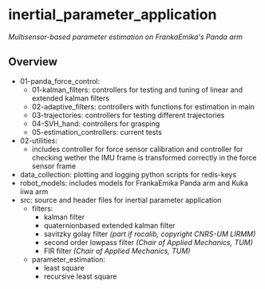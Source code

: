 # inertial_parameter_application
*Multisensor-based parameter estimation on FrankaEmika's Panda arm*
## Overview

* 01-panda_force_control:
  * 01-kalman_filters: controllers for testing and tuning of linear and extended kalman filters
  * 02-adaptive_filters: controllers with functions for estimation in main
  * 03-trajectories: controllers for testing different trajectories
  * 04-SVH_hand: controllers for grasping
  * 05-estimation_controllers: current tests
* 02-utilities: 
  * includes controller for force sensor calibration and controller for checking wether the IMU frame is transformed correctly in the force sensor frame
* data_collection: plotting and logging python scripts for redis-keys
* robot_models: includes models for FrankaEmika Panda arm and Kuka iiwa arm
* src: source and header files for inertial parameter application
   * filters: 
     * kalman filter
     * quaternionbased extended kalman filter
     * savitzky golay filter *(part if rocalib, copyright CNRS-UM LIRMM)*
     * second order lowpass filter *(Chair of Applied Mechanics, TUM)*
     * FIR filter *(Chair of Applied Mechanics, TUM)*
  * parameter_estimation: 
    * least square 
    * recursive least square


